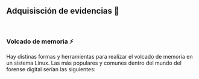 ## Adquisisción de evidencias 💾
<br>


### Volcado de memoria ⚡
Hay distinas formas y herramientas para realizar el volcado de memoria en un sistema Linux. Las más populares y comunes dentro del mundo del forense digital serían las siguientes: 

